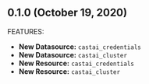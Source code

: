 ## 0.1.0 (October 19, 2020)

FEATURES:

* **New Datasource:** `castai_credentials` 
* **New Datasource:** `castai_cluster` 
* **New Resource:** `castai_credentials` 
* **New Resource:** `castai_cluster` 

<!--- 
release notes format to follow: https://github.com/digitalocean/terraform-provider-digitalocean/blob/master/CHANGELOG.md
-->